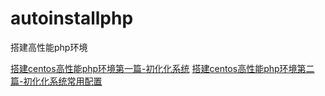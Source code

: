 # autoinstallphp
搭建高性能php环境

[搭建centos高性能php环境第一篇-初化化系统](https://www.vpsyunwei.com/?p=81)
[搭建centos高性能php环境第二篇-初化化系统常用配置](https://www.vpsyunwei.com/?p=90)
